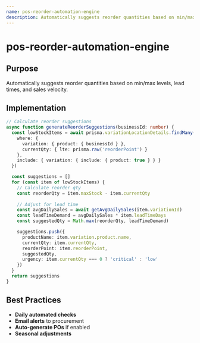 ```yaml
---
name: pos-reorder-automation-engine
description: Automatically suggests reorder quantities based on min/max levels, lead times, and sales velocity.
---
```


# pos-reorder-automation-engine

## Purpose
Automatically suggests reorder quantities based on min/max levels, lead times, and sales velocity.

## Implementation
```typescript
// Calculate reorder suggestions
async function generateReorderSuggestions(businessId: number) {
  const lowStockItems = await prisma.variationLocationDetails.findMany({
    where: {
      variation: { product: { businessId } },
      currentQty: { lte: prisma.raw('reorderPoint') }
    },
    include: { variation: { include: { product: true } } }
  })

  const suggestions = []
  for (const item of lowStockItems) {
    // Calculate reorder qty
    const reorderQty = item.maxStock - item.currentQty
    
    // Adjust for lead time
    const avgDailySales = await getAvgDailySales(item.variationId)
    const leadTimeDemand = avgDailySales * item.leadTimeDays
    const suggestedQty = Math.max(reorderQty, leadTimeDemand)

    suggestions.push({
      productName: item.variation.product.name,
      currentQty: item.currentQty,
      reorderPoint: item.reorderPoint,
      suggestedQty,
      urgency: item.currentQty === 0 ? 'critical' : 'low'
    })
  }
  return suggestions
}
```

## Best Practices
- **Daily automated checks**
- **Email alerts** to procurement
- **Auto-generate POs** if enabled
- **Seasonal adjustments**
